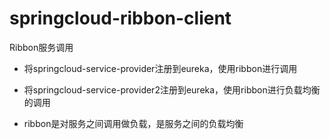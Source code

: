 # springcloud-ribbon-client
Ribbon服务调用


* 将springcloud-service-provider注册到eureka，使用ribbon进行调用
* 将springcloud-service-provider2注册到eureka，使用ribbon进行负载均衡的调用

* ribbon是对服务之间调用做负载，是服务之间的负载均衡